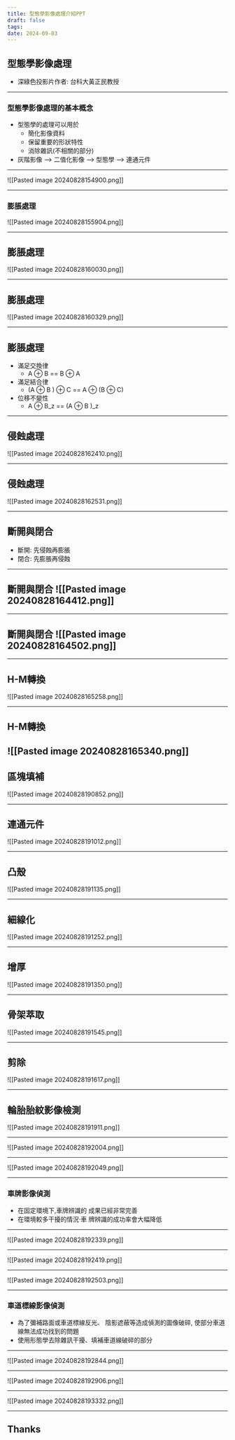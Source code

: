 ```yaml
---
title: 型態學影像處理介紹PPT
draft: false
tags: 
date: 2024-09-03
---
```


## 型態學影像處理

- 深綠色投影片作者: 台科大黃正民教授

---

### 型態學影像處理的基本概念
- 型態學的處理可以用於 
	- 簡化影像資料 
	- 保留重要的形狀特性
	- 消除雜訊(不相關的部分)
- 灰階影像 --> 二值化影像 --> 型態學 --> 連通元件

---

![[Pasted image 20240828154900.png]]

---
### 膨脹處理
![[Pasted image 20240828155904.png]]

---
## 膨脹處理
 ![[Pasted image 20240828160030.png]]

---
## 膨脹處理
![[Pasted image 20240828160329.png]]

---

## 膨脹處理
- 滿足交換律
	- A ⊕ B == B ⊕ A
- 滿足結合律
	- (A ⊕ B ) ⊕ C == A ⊕ (B ⊕ C)
- 位移不變性
	- A ⊕ B_z == (A ⊕ B )_z

---
## 侵蝕處理
![[Pasted image 20240828162410.png]]

---
## 侵蝕處理
![[Pasted image 20240828162531.png]]

---
## 斷開與閉合
- 斷開: 先侵蝕再膨脹
- 閉合: 先膨脹再侵蝕

---
## 斷開與閉合 ![[Pasted image 20240828164412.png]]

---
## 斷開與閉合 ![[Pasted image 20240828164502.png]]

---
## H-M轉換
![[Pasted image 20240828165258.png]]

---
## H-M轉換
 ![[Pasted image 20240828165340.png]]
---
## 區塊填補
![[Pasted image 20240828190852.png]]

---

## 連通元件
![[Pasted image 20240828191012.png]]

---

## 凸殼
![[Pasted image 20240828191135.png]]

---

## 細線化
![[Pasted image 20240828191252.png]]

---

## 增厚
![[Pasted image 20240828191350.png]]

---

## 骨架萃取
![[Pasted image 20240828191545.png]]

---

## 剪除
![[Pasted image 20240828191617.png]]

---

## 輪胎胎紋影像檢測
![[Pasted image 20240828191911.png]]

---
![[Pasted image 20240828192004.png]]

---
![[Pasted image 20240828192049.png]]

---
### 車牌影像偵測 
- 在固定環境下,車牌辨識的 成果已經非常完善 
- 在環境較多干擾的情況·車 牌辨識的成功率會大幅降低

---
![[Pasted image 20240828192339.png]]

---
![[Pasted image 20240828192419.png]]

---
![[Pasted image 20240828192503.png]]

---
### 車道標線影像偵測 
- 為了彌補路面或車道標線反光、 陰影遮蔽等造成偵測的圖像破碎, 使部分車道線無法成功找到的問題 
- 使用形態學去除雜訊干擾、填補車道線破碎的部分

---
![[Pasted image 20240828192844.png]]

---
![[Pasted image 20240828192906.png]]

---
![[Pasted image 20240828193332.png]]

---
## **Thanks**